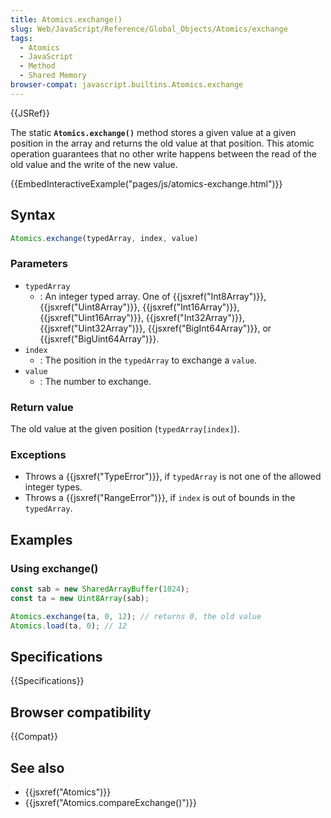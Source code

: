 ```yaml
---
title: Atomics.exchange()
slug: Web/JavaScript/Reference/Global_Objects/Atomics/exchange
tags:
  - Atomics
  - JavaScript
  - Method
  - Shared Memory
browser-compat: javascript.builtins.Atomics.exchange
---
```

{{JSRef}}

The static **`Atomics.exchange()`** method stores a given value at a given
position in the array and returns the old value at that position. This atomic
operation guarantees that no other write happens between the read of the old
value and the write of the new value.

{{EmbedInteractiveExample("pages/js/atomics-exchange.html")}}

## Syntax

```js
Atomics.exchange(typedArray, index, value)
```

### Parameters

- `typedArray`
  - : An integer typed array. One of {{jsxref("Int8Array")}},
    {{jsxref("Uint8Array")}}, {{jsxref("Int16Array")}},
    {{jsxref("Uint16Array")}}, {{jsxref("Int32Array")}},
    {{jsxref("Uint32Array")}}, {{jsxref("BigInt64Array")}}, or
    {{jsxref("BigUint64Array")}}.
- `index`
  - : The position in the `typedArray` to exchange a `value`.
- `value`
  - : The number to exchange.

### Return value

The old value at the given position (`typedArray[index]`).

### Exceptions

- Throws a {{jsxref("TypeError")}}, if `typedArray` is not one of the
  allowed integer types.
- Throws a {{jsxref("RangeError")}}, if `index` is out of bounds in the
  `typedArray`.

## Examples

### Using exchange()

```js
const sab = new SharedArrayBuffer(1024);
const ta = new Uint8Array(sab);

Atomics.exchange(ta, 0, 12); // returns 0, the old value
Atomics.load(ta, 0); // 12
```

## Specifications

{{Specifications}}

## Browser compatibility

{{Compat}}

## See also

- {{jsxref("Atomics")}}
- {{jsxref("Atomics.compareExchange()")}}
